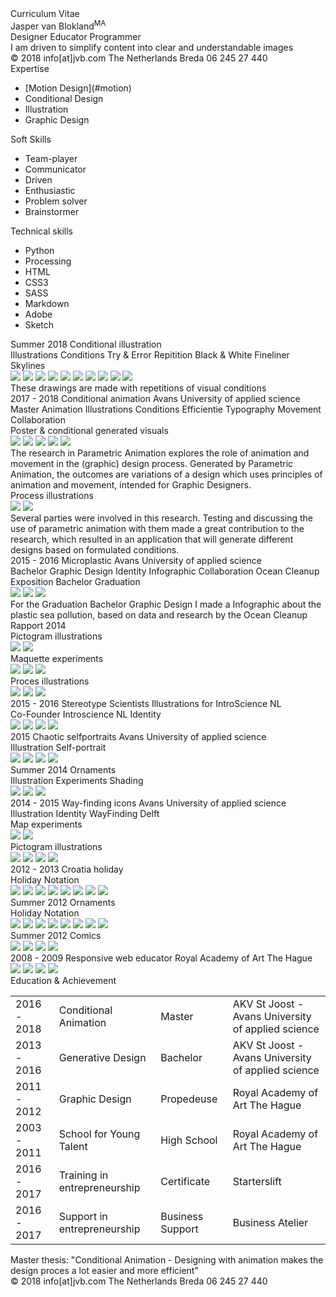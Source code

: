 <div class="cover">
<div class="website">Curriculum Vitae</div>

<div class="name">Jasper van Blokland<sup>MA</sup></div>

<div class="box">
<span class="function">Designer</span>
<span class="function">Educator</span>
<span class="function">Programmer</span[]()>
</div>
	
<div class="intro">I am driven to simplify content into clear and understandable images</div>

<div class="contact">
<span class="about">© 2018</span>
<span class="about">info[at]jvb.com</span>
<span class="about">The Netherlands</span>
<span class="about">Breda</span>
<span class="about">06 245 27 440</span>
</div>

<div class="title">Expertise</div>

- <div class="skills"><span class="one">[Motion Design](#motion)</span></div>
- <div class="skills"><span class="one">Conditional Design</span></div> 
- <div class="skills"><span class="one">Illustration</span></div>
- <div class="skills"><span class="one">Graphic Design</span></div>

<div class="title">Soft Skills</div>

- <div class="skills"><span class="two">Team-player</span></div>
- <div class="skills"><span class="two">Communicator</span></div>
- <div class="skills"><span class="two">Driven</span></div>
- <div class="skills"><span class="two">Enthusiastic</span></div>
- <div class="skills"><span class="two">Problem solver</span></div>
- <div class="skills"><span class="two">Brainstormer</span></div>

<div class="title">Technical skills</div>

- <div class="skills"><span class="three">Python</span></div> 
- <div class="skills"><span class="three">Processing</span></div> 
- <div class="skills"><span class="three">HTML</span></div> 
- <div class="skills"><span class="three">CSS3</span></div>
- <div class="skills"><span class="three">SASS</span></div>
- <div class="skills"><span class="three">Markdown</span></div> 
- <div class="skills"><span class="three">Adobe</span></div>
- <div class="skills"><span class="three">Sketch</span></div>
</div>

<div class="box-project">
<div class="projectfirst">
<span class="project-date">Summer 2018</span>
<span class="project-name">Conditional illustration</span>
<div class="keywords">
<span class="words">Illustrations</span>
<span class="words">Conditions</span>
<span class="words">Try & Error</span>
<span class="words">Repitition</span>
<span class="words">Black & White</span>
<span class="words">Fineliner</span>
<span class="words">Skylines</span>
</div>
</div>
</div>

<div class="col-container">
<span class="small"><img src="content/conditinalcity/3.jpeg"></span>
<span class="small"><img src="content/conditinalcity/4.jpeg"></span>
<span class="small"><img src="content/conditinalcity/6.jpeg"></span>
<span class="small"><img src="content/conditinalcity/10.jpeg"></span>
<span class="small"><img src="content/conditinalcity/11.jpeg"></span>
<span class="small"><img src="content/conditinalcity/17.jpeg"></span>
<span class="small"><img src="content/conditinalcity/22.jpeg"></span>
<span class="small"><img src="content/conditinalcity/23.jpeg"></span>
<span class="small"><img src="content/conditinalcity/25.jpeg"></span>
<span class="small"><img src="content/conditinalcity/28.jpeg"></span>
</div>

<div class="project-intro">These drawings are made with repetitions of visual conditions</div>

<a name="motion"/>
<div class="box-project">
<div class="project">
<span class="project-date">2017 - 2018</span>
<span class="project-name">Conditional animation</span>
<span class="project-header">Avans University of applied science</span>
<div class="keywords">
<span class="words">Master Animation</span>
<span class="words">Illustrations</span>
<span class="words">Conditions</span>
<span class="words">Efficientie</span>
<span class="words">Typography</span>
<span class="words">Movement</span>
<span class="words">Collaboration</span>
</div>
</div>
</div>


<div class="firstchapter">Poster & conditional generated visuals</div>

<div class="col-container">
<span class="small"><img class="animation" src="content/animation/poster.jpg"></span>
<span class="small"><img class="animation" src="content/animation/mov/0.png"></span>
<span class="small"><img class="animation" src="content/animation/mov/1.png"></span>
<span class="small"><img class="animation" src="content/animation/mov/2.png"></span>
<span class="small"><img class="animation" src="content/animation/mov/3.png"></span>
</div>

<div class="project-intro">The research in Parametric Animation explores the role of animation and movement in the (graphic) design process. Generated by Parametric Animation, the outcomes are variations of a design which uses principles of animation and movement, intended for Graphic Designers.</div>

<div class="chapter">Process illustrations</div>

<div class="col-container">
<img class="wide" src="content/animation/2.jpg">
<img class="wide" src="content/animation/3.jpg">
</div>

<div class="project-intro">Several parties were involved in this research. Testing and discussing the use of parametric animation with them made a great contribution to the research, which resulted in an application that will generate different designs based on formulated conditions.</div>

<div class="box-project">
<div class="project">
<span class="project-date">2015 - 2016</span>
<span class="project-name">Microplastic</span>
<span class="project-header">Avans University of applied science</span>
<div class="keywords">
<span class="words">Bachelor Graphic Design</span>
<span class="words">Identity</span>
<span class="words">Infographic</span>
<span class="words">Collaboration Ocean Cleanup</span>
</div>
</div>
</div>

<div class="firstchapter">Exposition Bachelor Graduation</div>

<div class="col-container">
<img class="onethird" src="content/sea/expo/0.jpg">
<img class="onethird" src="content/sea/expo/1.jpg">
<img class="onethird" src="content/sea/expo/2.jpg">
</div>

<div class="project-intro">For the Graduation Bachelor Graphic Design I made a Infographic about the plastic sea pollution, based on data and research by the Ocean Cleanup Rapport 2014</div>

<div class="chapter">Pictogram illustrations</div>

<div class="col-container">
<img class="wide" src="content/sea/picto1.png">
<img class="wide" src="content/sea/picto2.png">
</div>

<div class="chapter">Maquette experiments</div>

<div class="col-container">
<img class="onethird" src="content/sea/maquette/0.jpg">
<img class="onethird" src="content/sea/maquette/1.jpg">
<img class="onethird" src="content/sea/maquette/2.jpg">
</div>


<div class="chapter">Proces illustrations</div>

<div class="col-container">
<span class="plastic"><img src="content/sea/illustraties/0.jpg"></span>
<span class="plastic"><img src="content/sea/illustraties/1.jpg"></span>
<span class="plastic"><img class="wide" src="content/sea/illustraties/2.jpg"></span>
</div>

<div class="box-project">
<div class="project">
<span class="project-date">2015 - 2016</span>
<span class="project-name">Stereotype Scientists</span>
<span class="project-header">Illustrations for IntroScience NL</span>
<div class="keywords">
<span class="words">Co-Founder Introscience NL</span>
<span class="words">Identity</span>
</div>
</div>
</div>

<div class="col-container">
<img src="content/scientist/0.jpg">
<img src="content/scientist/1.jpg">
<img src="content/scientist/2.jpg">
<img src="content/scientist/3.jpg">
</div>

<div class="box-project">
<div class="project">
<span class="project-date">2015</span>
<span class="project-name">Chaotic selfportraits</span>
<span class="project-header">Avans University of applied science</span>
<div class="keywords">
<span class="words">Illustration</span>
<span class="words">Self-portrait</span>
</div>
</div>
</div>

<div class="col-container">
<img src="content/portrait/0.jpg">
<img src="content/portrait/1.jpg">
<img src="content/portrait/2.jpg">
<img src="content/portrait/3.jpg">
</div>

<div class="box-project">
<div class="project">
<span class="project-date">Summer 2014</span>
<span class="project-name">Ornaments</span>
<div class="keywords">
<span class="words">Illustration</span>
<span class="words">Experiments</span>
<span class="words">Shading</span>
</div>
</div>
</div>

<div class="col-container">
<img src="content/italy/0.png">
<img src="content/italy/1.png">
<img class="wide" src="content/italy/2.png">
</div>

<div class="box-project">
<div class="project">
<span class="project-date">2014 - 2015</span>
<span class="project-name">Way-finding icons</span>
<span class="project-header">Avans University of applied science</span>
<div class="keywords">
<span class="words">Illustration</span>
<span class="words">Identity</span>
<span class="words">WayFinding Delft</span>
</div>
</div>
</div>

<div class="firstchapter">Map experiments</div>

<div class="col-container">
<img class="wide" src="content/icons/map/0.png">
<img class="wide" src="content/icons/map/1.png">
</div>

<div class="chapter">Pictogram illustrations</div>

<div class="col-container">
<img src="content/icons/0.jpg">
<img src="content/icons/1.jpg">
<img src="content/icons/2.jpg">
<img src="content/icons/3.jpg">
</div>

<div class="box-project">
<div class="project">
<span class="project-date">2012 - 2013</span>
<span class="project-name">Croatia holiday</span>
<div class="keywords">
<span class="words">Holiday</span>
<span class="words">Notation</span>
</div>
</div>
</div>

<div class="col-container">
<img src="content/croatia/0.jpg">
<img src="content/croatia/2.jpg">
<img src="content/croatia/1.jpg">
<img src="content/croatia/3.jpg">
<img src="content/croatia/4.jpeg">
<img src="content/croatia/5.jpeg">
<img src="content/croatia/6.jpeg">
<img src="content/croatia/7.jpeg">
</div>

<div class="box-project">
<div class="project">
<span class="project-date">Summer 2012</span>
<span class="project-name">Ornaments</span>
<div class="keywords">
<span class="words">Holiday</span>
<span class="words">Notation</span>
</div>
</div>
</div>

<div class="col-container">
<img src="content/ornaments/0.jpg">
<img src="content/ornaments/1.jpg">
<img src="content/ornaments/2.jpg">
<img src="content/ornaments/3.jpg">
<img src="content/ornaments/4.jpeg">
<img src="content/ornaments/5.jpeg">
<img src="content/ornaments/6.jpeg">
<img src="content/ornaments/7.jpeg">
</div>

<div class="box-project">
<div class="project">
<span class="project-date">Summer 2012</span>
<span class="project-name">Comics</span>
</div>
</div>

<div class="col-container">
<img src="content/strip/0.jpg">
<img src="content/strip/1.jpg">
<img src="content/strip/2.jpg">
<img src="content/strip/3.jpg">
</div>

<div class="box-project">
<div class="project">
<span class="project-date">2008 - 2009</span>
<span class="project-name">Responsive web educator</span>
<span class="project-header">Royal Academy of Art The Hague</span>
</div>
</div>

<div class="col-container">
<img src="content/educator/0.jpg">
<img src="content/educator/1.jpg">
<img src="content/educator/2.jpg">
<img src="content/educator/3.jpg">
</div>

<div class="projectlast">
<div class="titlelast">Education & Achievement</div>
</div>

|||||
|---|---|---|---|
|2016 - 2018|Conditional Animation|Master|AKV St Joost - Avans University of applied science|
|2013 - 2016|Generative Design|Bachelor|AKV St Joost - Avans University of applied science|
|2011 - 2012|Graphic Design|Propedeuse|Royal Academy of Art The Hague|
|2003 - 2011|School for Young Talent|High School|Royal Academy of Art The Hague|
|2016 - 2017|Training in entrepreneurship|Certificate|Starterslift|
|2016 - 2017|Support in entrepreneurship|Business Support|Business Atelier|

<div class="thesis">Master thesis: "Conditional Animation - Designing with animation makes the design proces a lot easier and more efficient"</div>

<div class="bar">
<div class="contact">
<span class="about">© 2018</span>
<span class="about">info[at]jvb.com</span>
<span class="about">The Netherlands</span>
<span class="about">Breda</span>
<span class="about">06 245 27 440</span>
</div>
</div>
